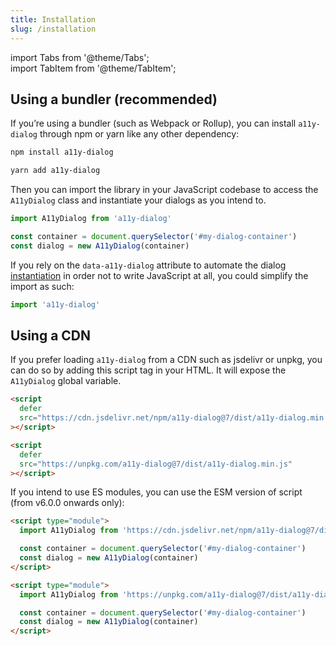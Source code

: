 ```yaml
---
title: Installation
slug: /installation
---
```


import Tabs from '@theme/Tabs';  
import TabItem from '@theme/TabItem';

## Using a bundler (recommended)

If you’re using a bundler (such as Webpack or Rollup), you can install `a11y-dialog` through npm or yarn like any other dependency:

<Tabs>
  <TabItem value="npm" label="npm">

```sh
npm install a11y-dialog
```

  </TabItem>
  <TabItem value="yarn" label="yarn">

```sh
yarn add a11y-dialog
```

  </TabItem>
</Tabs>

Then you can import the library in your JavaScript codebase to access the `A11yDialog` class and instantiate your dialogs as you intend to.

```js
import A11yDialog from 'a11y-dialog'

const container = document.querySelector('#my-dialog-container')
const dialog = new A11yDialog(container)
```

If you rely on the `data-a11y-dialog` attribute to automate the dialog [instantiation](usage.instantiation.md) in order not to write JavaScript at all, you could simplify the import as such:

```js
import 'a11y-dialog'
```

## Using a CDN

If you prefer loading `a11y-dialog` from a CDN such as jsdelivr or unpkg, you can do so by adding this script tag in your HTML. It will expose the `A11yDialog` global variable.

<Tabs>
  <TabItem value="jsdeliver" label="jsdeliver">

```html
<script
  defer
  src="https://cdn.jsdelivr.net/npm/a11y-dialog@7/dist/a11y-dialog.min.js"
></script>
```

  </TabItem>
  <TabItem value="unpkg" label="unpkg">

```html
<script
  defer
  src="https://unpkg.com/a11y-dialog@7/dist/a11y-dialog.min.js"
></script>
```

  </TabItem>
</Tabs>

If you intend to use ES modules, you can use the ESM version of script (from v6.0.0 onwards only):

<Tabs>
  <TabItem value="jsdeliver" label="jsdeliver">

```html
<script type="module">
  import A11yDialog from 'https://cdn.jsdelivr.net/npm/a11y-dialog@7/dist/a11y-dialog.esm.min.js'

  const container = document.querySelector('#my-dialog-container')
  const dialog = new A11yDialog(container)
</script>
```

  </TabItem>
  <TabItem value="unpkg" label="unpkg">

```html
<script type="module">
  import A11yDialog from 'https://unpkg.com/a11y-dialog@7/dist/a11y-dialog.esm.min.js'

  const container = document.querySelector('#my-dialog-container')
  const dialog = new A11yDialog(container)
</script>
```

  </TabItem>
</Tabs>
